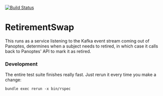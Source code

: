 [![Build Status](https://travis-ci.org/zooniverse/retirement_swap.svg)](https://travis-ci.org/zooniverse/retirement_swap)

# RetirementSwap

This runs as a service listening to the Kafka event stream coming out of Panoptes,
determines when a subject needs to retired, in which case it calls back to Panoptes' API to mark it as retired.


### Development

The entire test suite finishes really fast. Just rerun it every time you make a change:

```
bundle exec rerun -x bin/rspec
```
